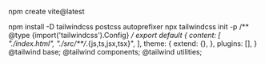 <!-- for vite: -->
npm create vite@latest
<!-- Tailwindcss -->
npm install -D tailwindcss postcss autoprefixer
npx tailwindcss init -p
    <!-- tailwind.config.js -->
    /** @type {import('tailwindcss').Config} */
    export default {
      content: [
        "./index.html",
        "./src/**/*.{js,ts,jsx,tsx}",
      ],
      theme: {
        extend: {},
      },
      plugins: [],
    }
    <!-- index.css -->
    @tailwind base;
    @tailwind components;
    @tailwind utilities;